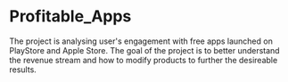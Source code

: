 # Profitable_Apps
The project is analysing user's engagement with free apps launched on PlayStore and Apple Store. The goal of the project is to better understand the revenue stream and how to modify products to further the desireable results.

